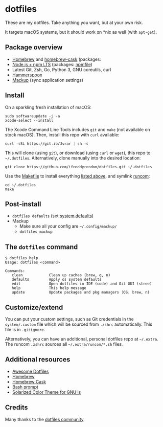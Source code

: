 # dotfiles

These are my dotfiles. Take anything you want, but at your own risk.

It targets macOS systems, but it should work on \*nix as well (with `apt-get`).

## Package overview

- [Homebrew](https://brew.sh) and [homebrew-cask](https://caskroom.github.io) (packages:
- [Node.js + npm LTS](https://nodejs.org/en/download/) (packages: [npmfile](./install/npmfile))
- Latest Git, Zsh, Go, Python 3, GNU coreutils, curl
- [Hammerspoon](https://www.hammerspoon.org)
- [Mackup](https://github.com/lra/mackup) (sync application settings)

## Install

On a sparkling fresh installation of macOS:

    sudo softwareupdate -i -a
    xcode-select --install

The Xcode Command Line Tools includes `git` and `make` (not available on stock macOS).
Then, install this repo with `curl` available:

    curl -sSL https://git.io/Jvrar | sh -s

This will clone (using `git`), or download (using `curl` or `wget`), this repo to `~/.dotfiles`. Alternatively, clone manually into the desired location:

    git clone https://github.com/ifreddyrondon/dotfiles.git ~/.dotfiles

Use the [Makefile](./Makefile) to install everything [listed above](#package-overview), and symlink [runcom](./runcom):

    cd ~/.dotfiles
    make

## Post-install

- `dotfiles defaults` (set [system defaults](./macos/))
- Mackup
  - Make sure all your config are `~/.config/mackup/`
  - `dotfiles mackup`

## The `dotfiles` command

    $ dotfiles help
    Usage: dotfiles <command>

    Commands:
       clean            Clean up caches (brew, g, n)
       defaults         Apply os system defaults
       edit             Open dotfiles in IDE (code) and Git GUI (stree)
       help             This help message
       update           Update packages and pkg managers (OS, brew, n)

## Customize/extend

You can put your custom settings, such as Git credentials in the `system/.custom` file which will be sourced from `.zshrc` automatically. This file is in `.gitignore`.

Alternatively, you can have an additional, personal dotfiles repo at `~/.extra`. The runcom `.zshrc` sources all `~/.extra/runcom/*.sh` files.

## Additional resources

- [Awesome Dotfiles](https://github.com/webpro/awesome-dotfiles)
- [Homebrew](https://brew.sh)
- [Homebrew Cask](http://caskroom.io)
- [Bash prompt](https://wiki.archlinux.org/index.php/Color_Bash_Prompt)
- [Solarized Color Theme for GNU ls](https://github.com/seebi/dircolors-solarized)

## Credits

Many thanks to the [dotfiles community](https://dotfiles.github.io).